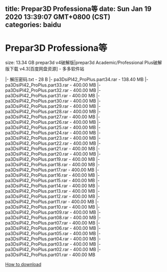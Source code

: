 
title: Prepar3D Professiona等
date: Sun Jan 19 2020 13:39:07 GMT+0800 (CST)    
categories: baidu
---

# Prepar3D Professiona等
size: 13.34 GB
 prepar3d v4破解版|prepar3d Academic/Professional Plus破解版下载 v4.3[百度网盘资源] - 多多软件站
 
|- 解压密码.txt - 28 B
|- pa3DsiPl42_ProPlus.part34.rar - 138.40 MB
|- pa3DsiPl42_ProPlus.part33.rar - 400.00 MB
|- pa3DsiPl42_ProPlus.part32.rar - 400.00 MB
|- pa3DsiPl42_ProPlus.part31.rar - 400.00 MB
|- pa3DsiPl42_ProPlus.part30.rar - 400.00 MB
|- pa3DsiPl42_ProPlus.part29.rar - 400.00 MB
|- pa3DsiPl42_ProPlus.part28.rar - 400.00 MB
|- pa3DsiPl42_ProPlus.part27.rar - 400.00 MB
|- pa3DsiPl42_ProPlus.part26.rar - 400.00 MB
|- pa3DsiPl42_ProPlus.part25.rar - 400.00 MB
|- pa3DsiPl42_ProPlus.part24.rar - 400.00 MB
|- pa3DsiPl42_ProPlus.part23.rar - 400.00 MB
|- pa3DsiPl42_ProPlus.part22.rar - 400.00 MB
|- pa3DsiPl42_ProPlus.part21.rar - 400.00 MB
|- pa3DsiPl42_ProPlus.part20.rar - 400.00 MB
|- pa3DsiPl42_ProPlus.part19.rar - 400.00 MB
|- pa3DsiPl42_ProPlus.part18.rar - 400.00 MB
|- pa3DsiPl42_ProPlus.part17.rar - 400.00 MB
|- pa3DsiPl42_ProPlus.part16.rar - 400.00 MB
|- pa3DsiPl42_ProPlus.part15.rar - 400.00 MB
|- pa3DsiPl42_ProPlus.part14.rar - 400.00 MB
|- pa3DsiPl42_ProPlus.part13.rar - 400.00 MB
|- pa3DsiPl42_ProPlus.part12.rar - 400.00 MB
|- pa3DsiPl42_ProPlus.part11.rar - 400.00 MB
|- pa3DsiPl42_ProPlus.part10.rar - 400.00 MB
|- pa3DsiPl42_ProPlus.part09.rar - 400.00 MB
|- pa3DsiPl42_ProPlus.part08.rar - 400.00 MB
|- pa3DsiPl42_ProPlus.part07.rar - 400.00 MB
|- pa3DsiPl42_ProPlus.part06.rar - 400.00 MB
|- pa3DsiPl42_ProPlus.part05.rar - 400.00 MB
|- pa3DsiPl42_ProPlus.part04.rar - 400.00 MB
|- pa3DsiPl42_ProPlus.part03.rar - 400.00 MB
|- pa3DsiPl42_ProPlus.part02.rar - 400.00 MB
|- pa3DsiPl42_ProPlus.part01.rar - 400.00 MB

[How to download](https://bpcam.bemobtrk.com/go/2ceec3aa-1ca2-46d6-b9ff-aaa5c184517c?jno=1391)